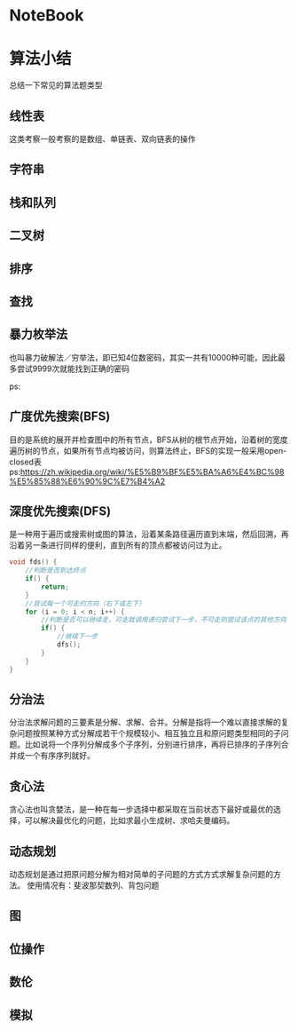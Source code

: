 # NoteBook

# 算法小结

总结一下常见的算法题类型


## 线性表

这类考察一般考察的是数组、单链表、双向链表的操作


## 字符串

## 栈和队列

## 二叉树

## 排序

## 查找

## 暴力枚举法
也叫暴力破解法／穷举法，即已知4位数密码，其实一共有10000种可能，因此最多尝试9999次就能找到正确的密码

ps:
## 广度优先搜索(BFS)
目的是系统的展开并检查图中的所有节点，BFS从树的根节点开始，沿着树的宽度遍历树的节点，如果所有节点均被访问，则算法终止，BFS的实现一般采用open-closed表
ps:https://zh.wikipedia.org/wiki/%E5%B9%BF%E5%BA%A6%E4%BC%98%E5%85%88%E6%90%9C%E7%B4%A2


## 深度优先搜索(DFS)
是一种用于遍历或搜索树或图的算法，沿着某条路径遍历直到末端，然后回溯，再沿着另一条进行同样的便利，直到所有的顶点都被访问过为止。

````C
void fds() {
    //判断是否到达终点
    if() {
        return;
    }
    //尝试每一个可走的方向（右下或左下）
    for (i = 0; i < n; i++) {
        //判断是否可以继续走，可走就调用递归尝试下一步，不可走则尝试该点的其他方向
        if() {
            //继续下一步
            dfs();
        }
    }
}
````

## 分治法
分治法求解问题的三要素是分解、求解、合并。分解是指将一个难以直接求解的复杂问题按照某种方式分解成若干个规模较小、相互独立且和原问题类型相同的子问题。比如说将一个序列分解成多个子序列，分别进行排序，再将已排序的子序列合并成一个有序序列就好。

## 贪心法
贪心法也叫贪婪法，是一种在每一步选择中都采取在当前状态下最好或最优的选择，可以解决最优化的问题，比如求最小生成树、求哈夫曼编码。

## 动态规划
动态规划是通过把原问题分解为相对简单的子问题的方式方式求解复杂问题的方法。
使用情况有：斐波那契数列、背包问题



## 图
 
## 位操作

## 数伦

## 模拟




